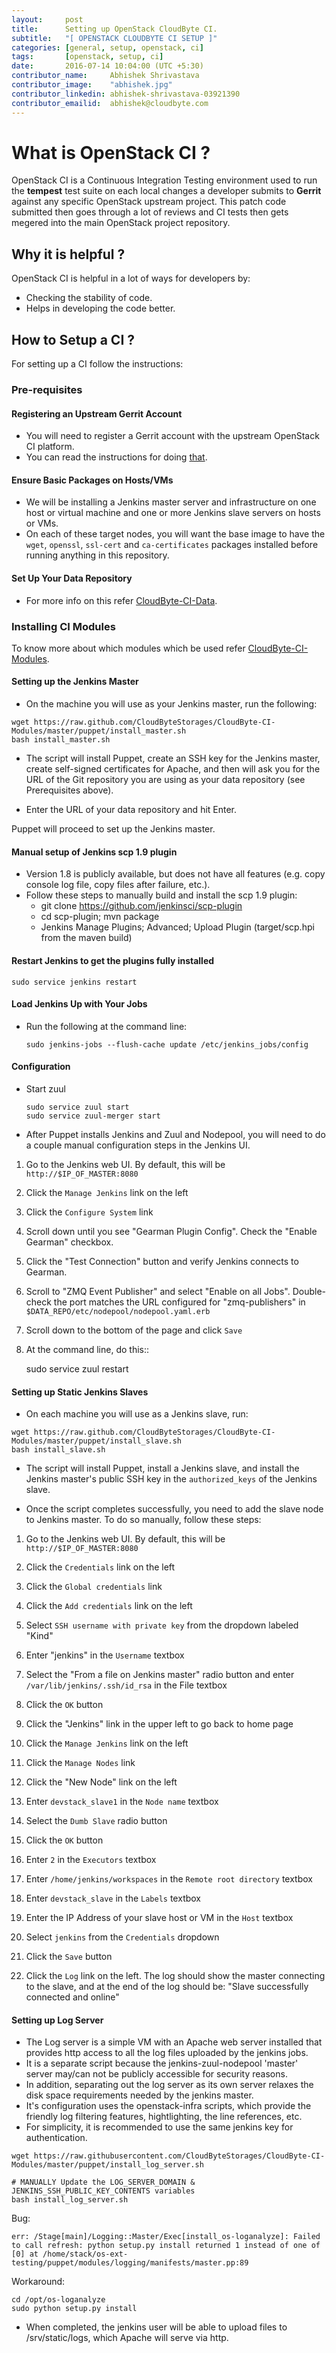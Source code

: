 ```yaml
---
layout:     post
title:      Setting up OpenStack CloudByte CI.
subtitle:   "[ OPENSTACK CLOUDBYTE CI SETUP ]"
categories: [general, setup, openstack, ci]
tags:       [openstack, setup, ci]
date:       2016-07-14 10:04:00 (UTC +5:30)
contributor_name:     Abhishek Shrivastava
contributor_image:    "abhishek.jpg"
contributor_linkedin: abhishek-shrivastava-03921390
contributor_emailid:  abhishek@cloudbyte.com
---
```


# What is OpenStack CI ?

OpenStack CI is a Continuous Integration Testing environment used to run the **tempest** test suite on each 
local changes a developer submits to **Gerrit** against any specific OpenStack upstream project. 
This patch code submitted then goes through a lot of reviews and CI tests then gets megered into the main OpenStack project repository.

## Why it is helpful ?

OpenStack CI is helpful in a lot of ways for developers by:

- Checking the stability of code.
- Helps in developing the code better.

## How to Setup a CI ?

For setting up a CI follow the instructions:

### Pre-requisites

#### Registering an Upstream Gerrit Account

- You will need to register a Gerrit account with the upstream OpenStack CI platform. 
- You can read the instructions for doing [that](http://ci.openstack.org/third_party.html#requesting-a-service-account).

#### Ensure Basic Packages on Hosts/VMs

- We will be installing a Jenkins master server and infrastructure on one host or virtual machine and one or more Jenkins slave servers on hosts or VMs.
- On each of these target nodes, you will want the base image to have the `wget`, `openssl`, `ssl-cert` and `ca-certificates` packages installed before running anything in this repository.

#### Set Up Your Data Repository 

- For more info on this refer [CloudByte-CI-Data](https://github.com/CloudByteStorages/CloudByte-CI-Data).


### Installing CI Modules

To know more about which modules which be used refer [CloudByte-CI-Modules](https://github.com/CloudByteStorages/CloudByte-CI-Modules).

#### Setting up the Jenkins Master

- On the machine you will use as your Jenkins master, run the following:

```
wget https://raw.github.com/CloudByteStorages/CloudByte-CI-Modules/master/puppet/install_master.sh
bash install_master.sh
```

- The script will install Puppet, create an SSH key for the Jenkins master, create self-signed certificates for Apache, and then will ask you for the URL of the Git repository you are using as your data repository (see Prerequisites above). 

- Enter the URL of your data repository and hit Enter.

Puppet will proceed to set up the Jenkins master.

#### Manual setup of Jenkins scp 1.9 plugin

- Version 1.8 is publicly available, but does not have all features (e.g. copy console log file, copy files after failure, etc.).
- Follow these steps to manually build and install the scp 1.9 plugin:
  * git clone https://github.com/jenkinsci/scp-plugin
  * cd scp-plugin; mvn package
  * Jenkins Manage Plugins; Advanced; Upload Plugin  (target/scp.hpi from the maven build)

#### Restart Jenkins to get the plugins fully installed

    sudo service jenkins restart

#### Load Jenkins Up with Your Jobs

- Run the following at the command line:
  ```
  sudo jenkins-jobs --flush-cache update /etc/jenkins_jobs/config
  ```
  
#### Configuration
- Start zuul
  ```
  sudo service zuul start
  sudo service zuul-merger start
  ```
  
- After Puppet installs Jenkins and Zuul and Nodepool, you will need to do a couple manual configuration steps in the Jenkins UI.

1. Go to the Jenkins web UI. By default, this will be `http://$IP_OF_MASTER:8080`

2. Click the `Manage Jenkins` link on the left

3. Click the `Configure System` link

4. Scroll down until you see "Gearman Plugin Config". Check the "Enable Gearman" checkbox.

5. Click the "Test Connection" button and verify Jenkins connects to Gearman.
6. Scroll to "ZMQ Event Publisher" and select "Enable on all Jobs". Double-check
 the port matches the URL configured for "zmq-publishers" in `$DATA_REPO/etc/nodepool/nodepool.yaml.erb`

7. Scroll down to the bottom of the page and click `Save`

8. At the command line, do this::

    sudo service zuul restart

#### Setting up Static Jenkins Slaves

- On each machine you will use as a Jenkins slave, run:

```
wget https://raw.github.com/CloudByteStorages/CloudByte-CI-Modules/master/puppet/install_slave.sh
bash install_slave.sh
```

- The script will install Puppet, install a Jenkins slave, and install the Jenkins master's
public SSH key in the `authorized_keys` of the Jenkins slave.

- Once the script completes successfully, you need to add the slave node to
Jenkins master. To do so manually, follow these steps:

1. Go to the Jenkins web UI. By default, this will be `http://$IP_OF_MASTER:8080`

2. Click the `Credentials` link on the left

3. Click the `Global credentials` link

4. Click the `Add credentials` link on the left

5. Select `SSH username with private key` from the dropdown labeled "Kind"

6. Enter "jenkins" in the `Username` textbox

7. Select the "From a file on Jenkins master" radio button and enter `/var/lib/jenkins/.ssh/id_rsa` in the File textbox

8. Click the `OK` button

9. Click the "Jenkins" link in the upper left to go back to home page

10. Click the `Manage Jenkins` link on the left

11. Click the `Manage Nodes` link

12. Click the "New Node" link on the left

13. Enter `devstack_slave1` in the `Node name` textbox

14. Select the `Dumb Slave` radio button

15. Click the `OK` button

16. Enter `2` in the `Executors` textbox

17. Enter `/home/jenkins/workspaces` in the `Remote root directory` textbox

18. Enter `devstack_slave` in the `Labels` textbox

19. Enter the IP Address of your slave host or VM in the `Host` textbox

20. Select `jenkins` from the `Credentials` dropdown

21. Click the `Save` button

22. Click the `Log` link on the left. The log should show the master connecting
    to the slave, and at the end of the log should be: "Slave successfully connected and online"

#### Setting up Log Server

- The Log server is a simple VM with an Apache web server installed that provides http access to all the log files uploaded by the jenkins jobs. 
- It is a separate script because the jenkins-zuul-nodepool 'master' server may/can not be publicly accessible for security reasons.
- In addition, separating out the log server as its own server relaxes the disk space requirements needed by the jenkins master. 
- It's configuration uses the openstack-infra scripts, which provide the friendly log filtering features, hightlighting, the line references, etc.
- For simplicity, it is recommended to use the same jenkins key for authentication.

```
wget https://raw.githubusercontent.com/CloudByteStorages/CloudByte-CI-Modules/master/puppet/install_log_server.sh

# MANUALLY Update the LOG_SERVER_DOMAIN & JENKINS_SSH_PUBLIC_KEY_CONTENTS variables
bash install_log_server.sh
```

Bug:

```
err: /Stage[main]/Logging::Master/Exec[install_os-loganalyze]: Failed to call refresh: python setup.py install returned 1 instead of one of [0] at /home/stack/os-ext-testing/puppet/modules/logging/manifests/master.pp:89
```
Workaround:

```
cd /opt/os-loganalyze
sudo python setup.py install
```

- When completed, the jenkins user will be able to upload files to /srv/static/logs, which Apache will serve via http.


